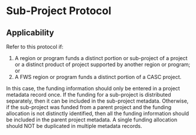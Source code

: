 # Sub-Project Protocol

## Applicability

Refer to this protocol if:

1. A region or program funds a distinct portion or sub-project of a project or a distinct product of project supported by another region or program; or
2. A FWS region or program funds a distinct portion of a CASC project.

In this case, the funding information should only be entered in a project metadata record once. If the funding for a sub-project is distributed separately, then it can be included in the sub-project metadata. Otherwise, if the sub-project was funded from a parent project and the funding allocation is not distinctly identified, then all the funding information should be included in the parent project metadata. A single funding allocation should NOT be duplicated in multiple metadata records.

